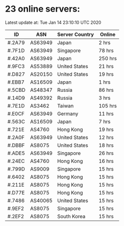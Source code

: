 # 23 online servers:

Latest update at: Tue Jan 14 23:10:10 UTC 2020

| ID | ASN | Server Country | Online |
| -- | --- | -------------- | ------ |
| #.2A79 | AS63949 | Japan | 2 hrs |
| #.7F1D | AS63949 | Singapore | 78 hrs |
| #.42A0 | AS63949 | Japan | 250 hrs |
| #.9FC3 | AS53889 | United States | 21 hrs |
| #.D827 | AS20150 | United States | 19 hrs |
| #.EBB7 | AS16509 | Japan | 1 hrs |
| #.5CBD | AS48347 | Russia | 86 hrs |
| #.14D9 | AS49392 | Russia | 3 hrs |
| #.7E1D | AS3462 | Taiwan | 105 hrs |
| #.E0CF | AS63949 | Germany | 11 hrs |
| #.563C | AS16509 | Japan | 7 hrs |
| #.721E | AS4760 | Hong Kong | 19 hrs |
| #.2A0F | AS63949 | United States | 12 hrs |
| #.DBBF | AS8075 | United States | 18 hrs |
| #.ADE5 | AS63949 | Singapore | 26 hrs |
| #.24EC | AS4760 | Hong Kong | 16 hrs |
| #.799D | AS9009 | Singapore | 15 hrs |
| #.6402 | AS8075 | Hong Kong | 15 hrs |
| #.211E | AS8075 | Hong Kong | 15 hrs |
| #.D77E | AS8075 | Hong Kong | 15 hrs |
| #.7486 | AS40065 | United States | 15 hrs |
| #.9EF2 | AS8075 | Singapore | 15 hrs |
| #.2EF2 | AS8075 | South Korea | 15 hrs |

